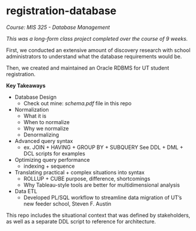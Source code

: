 # registration-database

*Course: MIS 325 - Database Management*

*This was a long-form class project completed over the course of 9 weeks.*

First, we conducted an extensive amount of discovery 
research with school administrators to understand what the database requirements would be.

Then, we created and maintained an Oracle RDBMS for UT student registration. 

 **Key Takeaways**

- Database Design
    - Check out mine: *schema.pdf* file in this repo
- Normalization
    - What it is
    - When to normalize
    - Why we normalize
    - Denormalizing
- Advanced query syntax
    - ex. JOIN + HAVING + GROUP BY + SUBQUERY
   See DDL + DML + DCL scripts for examples
- Optimizing query performance
    - indexing + sequence
- Translating practical + complex situations into syntax
    - ROLLUP + CUBE purpose, difference, shortcomings
    - Why Tableau-style tools are better for multidimensional analysis
- Data ETL
    - Developed PL/SQL workflow to streamline data migration of UT’s new feeder school, Steven F. Austin
</aside>

This repo includes the situational context that was defined by stakeholders,
as well as a separate DDL script to reference for architecture. 
